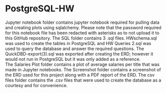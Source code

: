 # PostgreSQL-HW
Jupyter notebook folder contains jupyter notebook required for pulling data and creating plots using sqlalchemy. Please note that the password required for this notebook file has been redacted with asterisks as to not upload it to this GitHub repository.
The SQL folder contains 3 .sql files.  HWschema.sql was used to create the tables in PostgreSQL and HW Queries 2.sql was used to query the database and answer the required questions.  The QuickDBD-export(3).sql was exported after creating the ERD; however it would not run in PostgreSQL but it was only added as a reference.  
The Salaries Plot folder contains a plot of average salaries per title that was made in Jupyter notebooks.
The Screenshot folder contains a screenshot of the ERD used for this project along with a PDF report of the ERD.
The csv files folder contains the .csv files that were used to create the database as a courtesy and for convenience. 
